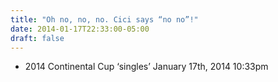 ```yaml
---
title: "Oh no, no, no. Cici says “no no”!"
date: 2014-01-17T22:33:00-05:00
draft: false
---
```

- 2014 Continental Cup ‘singles’ January 17th, 2014 10:33pm